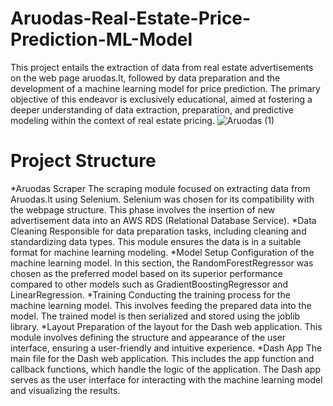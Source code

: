 # Aruodas-Real-Estate-Price-Prediction-ML-Model
This project entails the extraction of data from real estate advertisements on the web page aruodas.lt, followed by data preparation and the development of a machine learning model for price prediction. The primary objective of this endeavor is exclusively educational, aimed at fostering a deeper understanding of data extraction, preparation, and predictive modeling within the context of real estate pricing.
![Aruodas (1)](https://github.com/ruta-c/Aruodas-Real-Estate-Price-Prediction-ML-Model/assets/130843221/4f558225-ee3c-4bb9-ba9b-8b09c4dc3815)

# Project Structure
*Aruodas Scraper
  The scraping module focused on extracting data from Aruodas.lt using Selenium. Selenium was chosen for its compatibility with the webpage structure. This phase involves the insertion of new advertisement data into an AWS RDS (Relational Database Service).
*Data Cleaning
  Responsible for data preparation tasks, including cleaning and standardizing data types. This module ensures the data is in a suitable format for machine learning modeling.
*Model Setup
  Configuration of the machine learning model. In this section, the RandomForestRegressor was chosen as the preferred model based on its superior performance compared to other models such as GradientBoostingRegressor and LinearRegression.
*Training
  Conducting the training process for the machine learning model. This involves feeding the prepared data into the model. The trained model is then serialized and stored using the joblib library.
*Layout
  Preparation of the layout for the Dash web application. This module involves defining the structure and appearance of the user interface, ensuring a user-friendly and intuitive experience.
*Dash App
  The main file for the Dash web application. This includes the app function and callback functions, which handle the logic of the application. The Dash app serves as the user interface for interacting with the machine learning model and visualizing the results.
  
